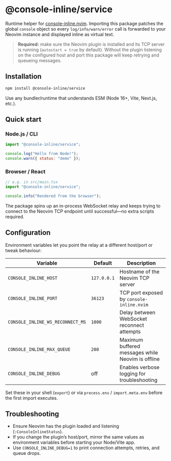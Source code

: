 # @console-inline/service

Runtime helper for [console-inline.nvim](https://github.com/comfucios/console-inline.nvim).
Importing this package patches the global `console` object so every `log/info/warn/error`
call is forwarded to your Neovim instance and displayed inline as virtual text.

> **Required:** make sure the Neovim plugin is installed and its TCP server is running
> (`autostart = true` by default). Without the plugin listening on the configured host and
> port this package will keep retrying and queueing messages.

## Installation

```bash
npm install @console-inline/service
```

Use any bundler/runtime that understands ESM (Node 16+, Vite, Next.js, etc.).

## Quick start

### Node.js / CLI

```js
import "@console-inline/service";

console.log("Hello from Node!");
console.warn({ status: "demo" });
```

### Browser / React

```ts
// e.g. in src/main.tsx
import "@console-inline/service";

console.info("Rendered from the browser");
```

The package spins up an in-process WebSocket relay and keeps trying to connect to the
Neovim TCP endpoint until successful—no extra scripts required.

## Configuration

Environment variables let you point the relay at a different host/port or tweak behaviour:

| Variable | Default | Description |
| --- | --- | --- |
| `CONSOLE_INLINE_HOST` | `127.0.0.1` | Hostname of the Neovim TCP server |
| `CONSOLE_INLINE_PORT` | `36123` | TCP port exposed by `console-inline.nvim` |
| `CONSOLE_INLINE_WS_RECONNECT_MS` | `1000` | Delay between WebSocket reconnect attempts |
| `CONSOLE_INLINE_MAX_QUEUE` | `200` | Maximum buffered messages while Neovim is offline |
| `CONSOLE_INLINE_DEBUG` | off | Enables verbose logging for troubleshooting |

Set these in your shell (`export`) or via `process.env` / `import.meta.env` before the first
import executes.

## Troubleshooting

- Ensure Neovim has the plugin loaded and listening (`:ConsoleInlineStatus`).
- If you change the plugin’s host/port, mirror the same values as environment variables
  before starting your Node/Vite app.
- Use `CONSOLE_INLINE_DEBUG=1` to print connection attempts, retries, and queue drops.
